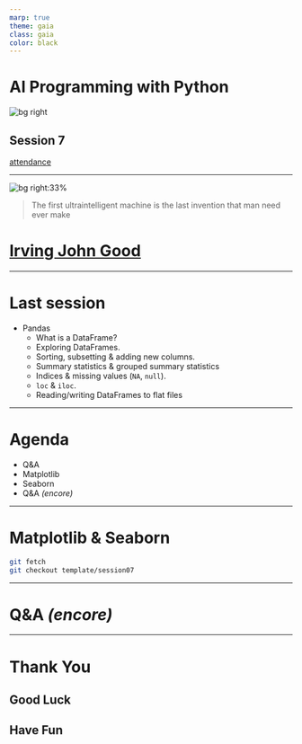 ```yaml
---
marp: true
theme: gaia
class: gaia
color: black
---
```


<!--
_class:
  - gaia
  - lead
-->

# AI Programming with Python

![bg right](https://www.udacity.com/www-proxy/contentful/assets/2y9b3o528xhq/2dmDLmWvCncVHcQ6lz9u5v/9ebc8c914fcf0e8b546bce78133b2a4a/OpenGraph_Udacity_Logo_Update__1_.png)

## Session 7

[attendance](../README.md)

---

<!--
_class:
  - gaia
  - lead
-->

![bg right:33%](https://vtspecialcollections.files.wordpress.com/2015/01/jackgood_omni_1979.jpg)

> The first ultraintelligent machine is the last invention that man need ever make

# [Irving John Good](https://en.wikipedia.org/wiki/I._J._Good)

---

# Last session

- Pandas
  - What is a DataFrame?
  - Exploring DataFrames.
  - Sorting, subsetting & adding new columns.
  - Summary statistics & grouped summary statistics
  - Indices & missing values (`NA`, `null`).
  - `loc` & `iloc`.
  - Reading/writing DataFrames to flat files

---

# Agenda

- Q&A
- Matplotlib
- Seaborn
- Q&A _(encore)_

---

# Matplotlib & Seaborn

```sh
git fetch
git checkout template/session07
```

---

<!--
_class:
  - gaia
  - lead
-->

# Q&A _(encore)_ <!-- fit -->

---

<!--
_class:
  - gaia
  - lead
 -->

# Thank You

## Good Luck

## Have Fun
